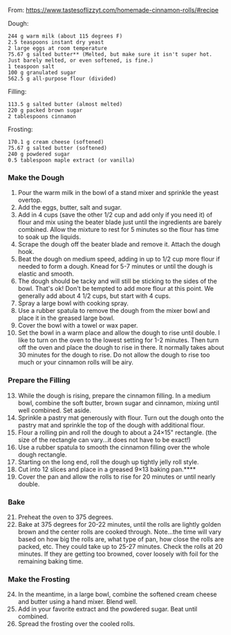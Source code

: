 From: https://www.tastesoflizzyt.com/homemade-cinnamon-rolls/#recipe

Dough:

    244 g warm milk (about 115 degrees F)
    2.5 teaspoons instant dry yeast
    2 large eggs at room temperature
    75.67 g salted butter** (Melted, but make sure it isn't super hot. Just barely melted, or even softened, is fine.)
    1 teaspoon salt
    100 g granulated sugar
    562.5 g all-purpose flour (divided)

Filling:

    113.5 g salted butter (almost melted)
    220 g packed brown sugar
    2 tablespoons cinnamon

Frosting:

    170.1 g cream cheese (softened)
    75.67 g salted butter (softened)
    240 g powdered sugar
    0.5 tablespoon maple extract (or vanilla)

### Make the Dough
1. Pour the warm milk in the bowl of a stand mixer and sprinkle the yeast overtop.
2. Add the eggs, butter, salt and sugar.
3. Add in 4 cups (save the other 1/2 cup and add only if you need it) of flour and mix using the beater blade just until the ingredients are barely combined. Allow the mixture to rest for 5 minutes so the flour has time to soak up the liquids.
4. Scrape the dough off the beater blade and remove it. Attach the dough hook.
5. Beat the dough on medium speed, adding in up to 1/2 cup more flour if needed to form a dough. Knead for 5-7 minutes or until the dough is elastic and smooth. 
6. The dough should be tacky and will still be sticking to the sides of the bowl. That's ok! Don't be tempted to add more flour at this point. We generally add about 4 1/2 cups, but start with 4 cups.
7.  Spray a large bowl with cooking spray.
8.   Use a rubber spatula to remove the dough from the mixer bowl and place it in the greased large bowl. 
9.   Cover the bowl with a towel or wax paper.
11.   Set the bowl in a warm place and allow the dough to rise until double. I like to turn on the oven to the lowest setting for 1-2 minutes. Then turn off the oven and place the dough to rise in there. It normally takes about 30 minutes for the dough to rise. Do not allow the dough to rise too much or your cinnamon rolls will be airy.

### Prepare the Filling
13.   While the dough is rising, prepare the cinnamon filling. In a medium bowl, combine the soft butter, brown sugar and cinnamon, mixing until well combined. Set aside.
14.   Sprinkle a pastry mat generously with flour. Turn out the dough onto the pastry mat and sprinkle the top of the dough with additional flour. 
15.   Flour a rolling pin and roll the dough to about a 24×15" rectangle. (the size of the rectangle can vary…it does not have to be exact!)
16.   Use a rubber spatula to smooth the cinnamon filling over the whole dough rectangle.
17.   Starting on the long end, roll the dough up tightly jelly roll style. 
18.   Cut into 12 slices and place in a greased 9×13 baking pan.****
19.   Cover the pan and allow the rolls to rise for 20 minutes or until nearly double.

### Bake
21.   Preheat the oven to 375 degrees.
22.   Bake at 375 degrees for 20-22 minutes, until the rolls are lightly golden brown and the center rolls are cooked through. Note…the time will vary based on how big the rolls are, what type of pan, how close the rolls are packed, etc. They could take up to 25-27 minutes. Check the rolls at 20 minutes. If they are getting too browned, cover loosely with foil for the remaining baking time.

### Make the Frosting
24.   In the meantime, in a large bowl, combine the softened cream cheese and butter using a hand mixer. Blend well.
25.   Add in your favorite extract and the powdered sugar. Beat until combined.
26.   Spread the frosting over the cooled rolls.

